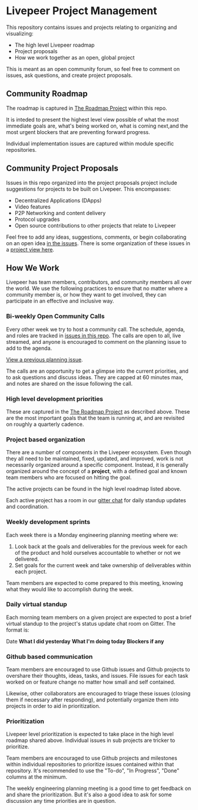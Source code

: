 # Livepeer Project Management

This repository contains issues and projects relating to organizing
and visualizing:

* The high level Livepeer roadmap
* Project proposals
* How we work together as an open, global project

This is meant as an open community forum, so feel free to comment on
issues, ask questions, and create project proposals.

## Community Roadmap

The roadmap is captured in
[The Roadmap Project](https://github.com/livepeer/project-management/projects/2)
within this repo.

It is inteded to present the highest level view possible of what the
most immediate goals are, what's being worked on, what is coming
next,and the most urgent blockers that are preventing
forward progress.

Individual implementation issues are captured within module specific repositories.

## Community Project Proposals

Issues in this repo organized into the project proposals project include suggestions for projects to be built on Livepeer. This encompasses:

* Decentralized Applications (DApps)
* Video features
* P2P Networking and content delivery
* Protocol upgrades
* Open source contributions to other projects that relate to Livepeer

Feel free to add any ideas, suggestions, comments, or begin collaborating on an open idea [in the issues](https://github.com/livepeer/project-management/issues). There is some organization of these issues in a [project view here](https://github.com/livepeer/project-management/projects/1).

## How We Work

Livepeer has team members, contributors, and community members all
over the world. We use the following practices to ensure that no
matter where a community member is, or how they want to get involved,
they can participate in an effective and inclusive way.

### Bi-weekly Open Community Calls

Every other week we try to host a community call. The schedule,
agenda, and roles are tracked in
[issues in this repo](https://github.com/livepeer/project-management/issues). The
calls are open to all, live streamed, and anyone is encouraged to
comment on the planning issue to add to the
agenda.

[View a previous planning issue](https://github.com/livepeer/project-management/issues/30). 

The calls are an opportunity to get a glimpse into the current
priorities, and to ask questions and discuss ideas. They are capped at
60 minutes max, and notes are shared on the issue following the call.

### High level development priorities

These are captured in the
[The Roadmap Project](https://github.com/livepeer/project-management/projects/2)
as described above. These are the most important goals that the team
is running at, and are revisited on roughly a quarterly cadence.

### Project based organization

There are a number of components in the Livepeer ecosystem. Even
though they all need to be maintained, fixed, updated, and improved,
work is not necessarily organized around a specific
component. Instead, it is generally organized around the concept of a
**project**, with a defined goal and known team members who are
focused on hitting the goal.

The active projects can be found in the high level roadmap listed
above.

Each active project has a room in our
[gitter chat](https://gitter.im/livepeer) for daily standup updates
and coordination.

### Weekly development sprints

Each week there is a Monday engineering planning meeting where we:

1. Look back at the goals and deliverables for the previous week for
   each of the product and hold ourselves accountable to whether or
   not we delivered.
2. Set goals for the current week and take ownership of deliverables
within each project.

Team members are expected to come prepared to this meeting, knowing
what they would like to accomplish during the week.

### Daily virtual standup

Each morning team members on a given project are expected to post a
brief virtual standup to the project's status update chat room on
Gitter. The format is:

Date
**What I did yesterday**
**What I'm doing today**
**Blockers if any**

### Github based communication

Team members are encouraged to use Github issues and Github projects
to overshare their thoughts, ideas, tasks, and issues. File issues for
each task worked on or feature change no matter how small and self
contained.

Likewise, other collaborators are encouraged to triage these issues
(closing them if necessary after responding), and potentially organize
them into projects in order to aid in prioritization.

### Prioritization

Livepeer level prioritization is expected to take place in the
high level roadmap shared above. Individual issues in sub projects are
tricker to prioritize.

Team members are encouraged to use Github projects and milestones within individual
repositories to prioritize issues contained within that
repository. It's recommended to use the "To-do", "In Progress", "Done"
columns at the minimum.

The weekly engineering planning meeting is a good time to get feedback
on and share the prioritization. But it's also a good idea to ask for
some discussion any time priorities are in question.
